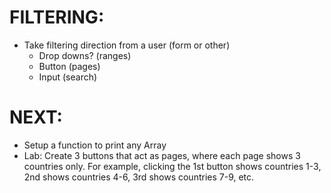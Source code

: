 # FILTERING:
- Take filtering direction from a user (form or other)
  - Drop downs? (ranges)
  - Button (pages)
  - Input (search)

# NEXT:
- Setup a function to print any Array
- Lab: Create 3 buttons that act as pages, where each page shows 3 countries only. For example, clicking the 1st button shows countries 1-3, 2nd shows countries 4-6, 3rd shows countries 7-9, etc.